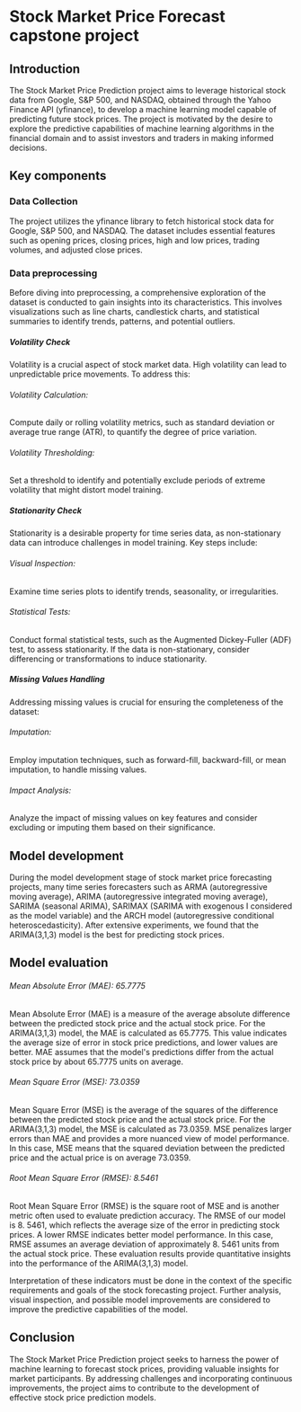 # Stock Market Price Forecast capstone project

## Introduction
The Stock Market Price Prediction project aims to leverage historical stock data from Google, S&P 500, and NASDAQ, obtained through the Yahoo Finance API (yfinance), to develop a machine learning model capable of predicting future stock prices. The project is motivated by the desire to explore the predictive capabilities of machine learning algorithms in the financial domain and to assist investors and traders in making informed decisions.

## Key components
### Data Collection
The project utilizes the yfinance library to fetch historical stock data for Google, S&P 500, and NASDAQ. The dataset includes essential features such as opening prices, closing prices, high and low prices, trading volumes, and adjusted close prices.

### Data preprocessing
Before diving into preprocessing, a comprehensive exploration of the dataset is conducted to gain insights into its characteristics. This involves visualizations such as line charts, candlestick charts, and statistical summaries to identify trends, patterns, and potential outliers.
##### Volatility Check

Volatility is a crucial aspect of stock market data. High volatility can lead to unpredictable price movements. To address this:

###### Volatility Calculation:
Compute daily or rolling volatility metrics, such as standard deviation or average true range (ATR), to quantify the degree of price variation.

###### Volatility Thresholding:
Set a threshold to identify and potentially exclude periods of extreme volatility that might distort model training.

##### Stationarity Check

Stationarity is a desirable property for time series data, as non-stationary data can introduce challenges in model training. Key steps include:

###### Visual Inspection:
Examine time series plots to identify trends, seasonality, or irregularities.

###### Statistical Tests:
Conduct formal statistical tests, such as the Augmented Dickey-Fuller (ADF) test, to assess stationarity. If the data is non-stationary, consider differencing or transformations to induce stationarity.


##### Missing Values Handling

Addressing missing values is crucial for ensuring the completeness of the dataset:

###### Imputation:
Employ imputation techniques, such as forward-fill, backward-fill, or mean imputation, to handle missing values.

###### Impact Analysis:
Analyze the impact of missing values on key features and consider excluding or imputing them based on their significance.

## Model development
During the model development stage of stock market price forecasting projects, many time series forecasters such as ARMA (autoregressive moving average), ARIMA (autoregressive integrated moving average), SARIMA (seasonal ARIMA), SARIMAX (SARIMA with exogenous I considered as the model
variable) and the ARCH model (autoregressive conditional heteroscedasticity).
After extensive experiments, we found that the ARIMA(3,1,3) model is the best for predicting stock prices.

## Model evaluation
###### Mean Absolute Error (MAE): 65.7775
Mean Absolute Error (MAE) is a measure of the average absolute difference between the predicted stock price and the actual stock price.
For the ARIMA(3,1,3) model, the MAE is calculated as 65.7775.
This value indicates the average size of error in  stock price predictions, and lower values ​​are better.
MAE assumes that the model's predictions differ from the actual stock price by about 65.7775 units on average.
###### Mean Square Error (MSE): 73.0359
Mean Square Error (MSE) is the average of the squares of the difference between the predicted stock price and the actual stock price.
For the ARIMA(3,1,3) model, the MSE is calculated as 73.0359.
MSE penalizes larger errors  than MAE and provides a more nuanced view of model performance.
In this case,  MSE means that the squared deviation between the predicted price and the actual price is on average  73.0359.
###### Root Mean Square Error (RMSE): 8.5461
Root Mean Square Error (RMSE) is the square root of  MSE and is another metric often used to evaluate prediction accuracy.
The RMSE of our model is 8.
5461, which reflects the average size of the error in predicting stock prices.
A lower RMSE indicates better model performance.
In this case, RMSE assumes an average deviation of approximately 8.
5461 units from the actual stock price.
These evaluation results provide quantitative insights into the performance of the ARIMA(3,1,3) model.

Interpretation of these indicators must be done in the context of the specific requirements and goals of the stock forecasting project.
Further analysis, visual inspection, and possible model improvements are considered to improve the  predictive capabilities of the model.

## Conclusion

The Stock Market Price Prediction project seeks to harness the power of machine learning to forecast stock prices, providing valuable insights for market participants. By addressing challenges and incorporating continuous improvements, the project aims to contribute to the development of effective stock price prediction models.